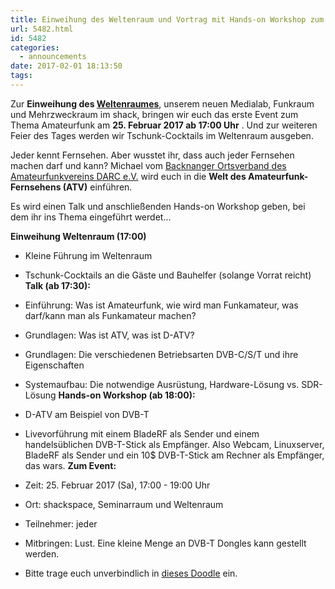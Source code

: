 ```yaml
---
title: Einweihung des Weltenraum und Vortrag mit Hands-on Workshop zum Amateurfunk-TV
url: 5482.html
id: 5482
categories:
  - announcements
date: 2017-02-01 18:13:50
tags:
---
```


Zur **Einweihung des [Weltenraumes](https://github.com/aerospaceresearch/weltenraum/blob/master/meta/0161020_shackspace_plenum_weltenraum.pdf)**, unserem neuen Medialab, Funkraum und Mehrzweckraum im shack, bringen wir euch das erste Event zum Thema Amateurfunk am **25\. Februar 2017 ab 17:00 Uhr** . Und zur weiteren Feier des Tages werden wir Tschunk-Cocktails im Weltenraum ausgeben.

Jeder kennt Fernsehen. Aber wusstet ihr, dass auch jeder Fernsehen machen darf und kann? Michael vom [Backnanger Ortsverband des Amateurfunkvereins DARC e.V.](http://www.darc.de/der-club/distrikte/p/ortsverbaende/01/) wird euch in die **Welt des Amateurfunk-Fernsehens (ATV)** einführen.

Es wird einen Talk und anschließenden Hands-on Workshop geben, bei dem ihr ins Thema eingeführt werdet…

**Einweihung Weltenraum (17:00)**

*   Kleine Führung im Weltenraum
*   Tschunk-Cocktails an die Gäste und Bauhelfer (solange Vorrat reicht)
**Talk (ab 17:30):**

*   Einführung: Was ist Amateurfunk, wie wird man Funkamateur, was darf/kann man als Funkamateur machen?
*   Grundlagen: Was ist ATV, was ist D-ATV?
*   Grundlagen: Die verschiedenen Betriebsarten DVB-C/S/T und ihre Eigenschaften
*   Systemaufbau: Die notwendige Ausrüstung, Hardware-Lösung vs. SDR-Lösung
**Hands-on Workshop (ab 18:00):**

*   D-ATV am Beispiel von DVB-T
*   Livevorführung mit einem BladeRF als Sender und einem handelsüblichen DVB-T-Stick als Empfänger. Also Webcam, Linuxserver, BladeRF als Sender und ein 10$ DVB-T-Stick am Rechner als Empfänger, das wars.
**Zum Event:**

*   Zeit: 25\. Februar 2017 (Sa), 17:00 - 19:00 Uhr
*   Ort: shackspace, Seminarraum und Weltenraum
*   Teilnehmer: jeder
*   Mitbringen: Lust. Eine kleine Menge an DVB-T Dongles kann gestellt werden.
*   Bitte trage euch unverbindlich in [dieses Doodle](http://doodle.com/poll/a9xg4fpzqk6rismf) ein.